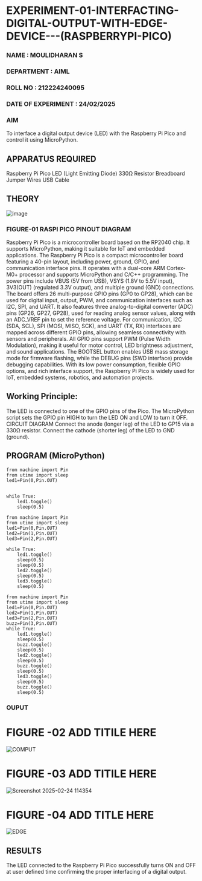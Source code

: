 # EXPERIMENT-01-INTERFACTING-DIGITAL-OUTPUT-WITH-EDGE-DEVICE---(RASPBERRYPI-PICO)
### NAME : MOULIDHARAN S
### DEPARTMENT : AIML
### ROLL NO : 212224240095
### DATE OF EXPERIMENT : 24/02/2025

### AIM
To interface a digital output device (LED) with the Raspberry Pi Pico and control it using MicroPython.

## APPARATUS REQUIRED
Raspberry Pi Pico
LED (Light Emitting Diode)
330Ω Resistor
Breadboard
Jumper Wires
USB Cable
 ## THEORY

 ![image](https://github.com/user-attachments/assets/abeabf63-f321-471e-a991-3adaa9043a8b)

 
 
 
 
 ### FIGURE-01 RASPI PICO PINOUT DIAGRAM 



 Raspberry Pi Pico is a microcontroller board based on the RP2040 chip. It supports MicroPython, making it suitable for IoT and embedded applications.
The Raspberry Pi Pico is a compact microcontroller board featuring a 40-pin layout, including power, ground, GPIO, and communication interface pins. It operates with a dual-core ARM Cortex-M0+ processor and supports MicroPython and C/C++ programming. The power pins include VBUS (5V from USB), VSYS (1.8V to 5.5V input), 3V3(OUT) (regulated 3.3V output), and multiple ground (GND) connections. The board offers 26 multi-purpose GPIO pins (GP0 to GP28), which can be used for digital input, output, PWM, and communication interfaces such as I2C, SPI, and UART. It also features three analog-to-digital converter (ADC) pins (GP26, GP27, GP28), used for reading analog sensor values, along with an ADC_VREF pin to set the reference voltage. For communication, I2C (SDA, SCL), SPI (MOSI, MISO, SCK), and UART (TX, RX) interfaces are mapped across different GPIO pins, allowing seamless connectivity with sensors and peripherals. All GPIO pins support PWM (Pulse Width Modulation), making it useful for motor control, LED brightness adjustment, and sound applications. The BOOTSEL button enables USB mass storage mode for firmware flashing, while the DEBUG pins (SWD interface) provide debugging capabilities. With its low power consumption, flexible GPIO options, and rich interface support, the Raspberry Pi Pico is widely used for IoT, embedded systems, robotics, and automation projects.


## Working Principle:

The LED is connected to one of the GPIO pins of the Pico.
The MicroPython script sets the GPIO pin HIGH to turn the LED ON and LOW to turn it OFF.
CIRCUIT DIAGRAM
Connect the anode (longer leg) of the LED to GP15 via a 330Ω resistor.
Connect the cathode (shorter leg) of the LED to GND (ground).


## PROGRAM (MicroPython)
```
from machine import Pin
from utime import sleep
led1=Pin(0,Pin.OUT)


while True:
    led1.toggle()
    sleep(0.5)
````
```
from machine import Pin
from utime import sleep
led1=Pin(0,Pin.OUT)
led2=Pin(1,Pin.OUT)
led3=Pin(2,Pin.OUT)

while True:
    led1.toggle()
    sleep(0.5)
    sleep(0.5)
    led2.toggle()
    sleep(0.5)
    led3.toggle()
    sleep(0.5)
```
```
from machine import Pin
from utime import sleep
led1=Pin(0,Pin.OUT)
led2=Pin(1,Pin.OUT)
led3=Pin(2,Pin.OUT)
buzz=Pin(3,Pin.OUT)
while True:
    led1.toggle()
    sleep(0.5)
    buzz.toggle()
    sleep(0.5)
    led2.toggle()
    sleep(0.5)
    buzz.toggle()
    sleep(0.5)
    led3.toggle()
    sleep(0.5)
    buzz.toggle()
    sleep(0.5)
```

### OUPUT  


# FIGURE -02 ADD TITILE HERE 
![COMPUT](https://github.com/user-attachments/assets/ac988ea0-4d23-4131-aaca-e3e0b2241d07)


#  FIGURE -03 ADD TITILE HERE 
![Screenshot 2025-02-24 114354](https://github.com/user-attachments/assets/cba27779-a0cf-4b81-bcb1-50b23a3e1a7e)


# FIGURE -04 ADD TITLE HERE 
![EDGE](https://github.com/user-attachments/assets/aaf8ac38-feae-416e-b3ed-ff6fbf15a84b)



 
## RESULTS
The LED connected to the Raspberry Pi Pico successfully turns ON and OFF at  user defined time  confirming the proper interfacing of a digital output.
